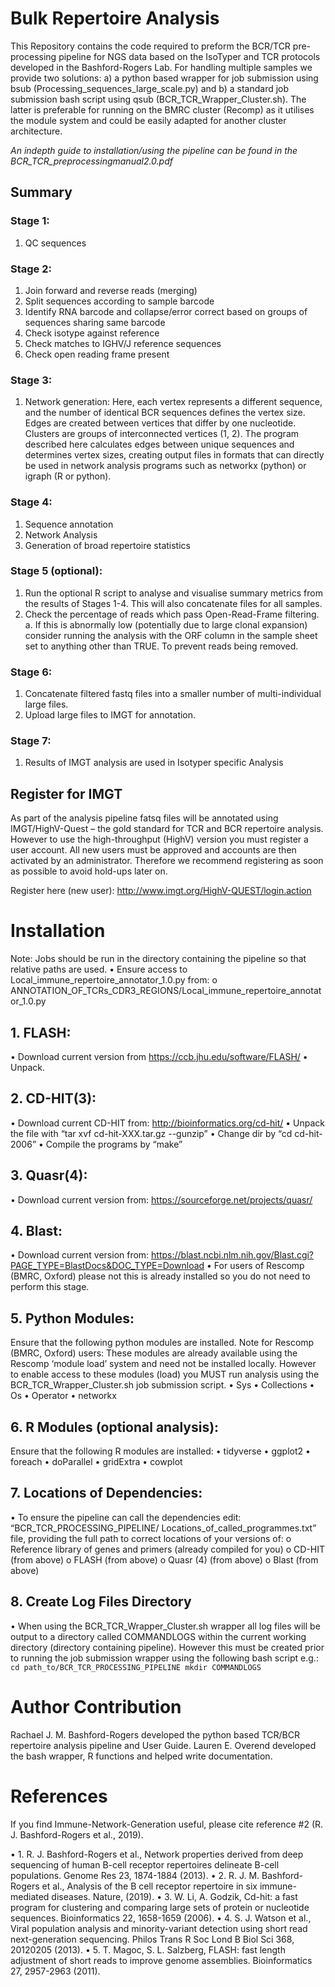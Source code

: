 # Bulk Repertoire Analysis

This Repository contains the code required to preform the BCR/TCR pre-processing pipeline for NGS data based on the IsoTyper and TCR protocols developed in the Bashford-Rogers Lab. For handling multiple samples we provide two solutions: a) a python based wrapper for job submission using bsub (Processing_sequences_large_scale.py) and b) a standard job submission bash script using qsub (BCR_TCR_Wrapper_Cluster.sh). The latter is preferable for running on the BMRC cluster (Recomp) as it utilises the module system and could be easily adapted for another cluster architecture. 

*An indepth guide to installation/using the pipeline can be found in the BCR_TCR_preprocessingmanual2.0.pdf* 

## Summary 
### Stage 1: 
1.	QC sequences
### Stage 2: 
1.	Join forward and reverse reads (merging)
2.	Split sequences according to sample barcode
3.	Identify RNA barcode and collapse/error correct based on groups of sequences sharing same barcode
4.	Check isotype against reference
5.	Check matches to IGHV/J reference sequences
6.	Check open reading frame present
### Stage 3: 
1.	Network generation: Here, each vertex represents a different sequence, and the number of identical BCR sequences defines the vertex size. Edges are created between vertices that differ by one nucleotide. Clusters are groups of interconnected vertices (1, 2). The program described here calculates edges between unique sequences and determines vertex sizes, creating output files in formats that can directly be used in network analysis programs such as networkx (python) or igraph (R or python).
### Stage 4: 
1.	Sequence annotation
2.	Network Analysis 
3.	Generation of broad repertoire statistics
### Stage 5 (optional): 
1.	Run the optional R script to analyse and visualise summary metrics from the results of Stages 1-4. This will also concatenate files for all samples.  
2.	Check the percentage of reads which pass Open-Read-Frame filtering. 
a.	If this is abnormally low (potentially due to large clonal expansion) consider running the analysis with the ORF column in the sample sheet set to anything other than TRUE. To prevent reads being removed. 
### Stage 6: 
1.	Concatenate filtered fastq files into a smaller number of multi-individual large files. 
2.	Upload large files to IMGT for annotation. 

### Stage 7: 
1.	Results of IMGT analysis are used in Isotyper specific Analysis 

## Register for IMGT
As part of the analysis pipeline fatsq files will be annotated using IMGT/HighV-Quest – the gold standard for TCR and BCR repertoire analysis. However to use the high-throughput (HighV) version you must register a user account. All new users must be approved and accounts are then activated by an administrator. Therefore we recommend registering as soon as possible to avoid hold-ups later on. 

Register here (new user): http://www.imgt.org/HighV-QUEST/login.action 

# Installation

Note: Jobs should be run in the directory containing the pipeline so that relative paths are used. 
•	Ensure access to Local_immune_repertoire_annotator_1.0.py from:
o	ANNOTATION_OF_TCRs_CDR3_REGIONS/Local_immune_repertoire_annotator_1.0.py
## 1.	FLASH: 
•	Download current version from https://ccb.jhu.edu/software/FLASH/
•	Unpack. 
## 2.	CD-HIT(3):
•	Download current CD-HIT from: http://bioinformatics.org/cd-hit/ 
•	Unpack the file with “tar xvf cd-hit-XXX.tar.gz --gunzip”
•	Change dir by “cd cd-hit-2006”
•	Compile the programs by “make”
## 3.	Quasr(4):
•	Download current version from: https://sourceforge.net/projects/quasr/
## 4.	Blast:
•	Download current version from: https://blast.ncbi.nlm.nih.gov/Blast.cgi?PAGE_TYPE=BlastDocs&DOC_TYPE=Download 
•	For users of Rescomp (BMRC, Oxford) please not this is already installed so you do not need to perform this stage. 
## 5.	Python Modules:
Ensure that the following python modules are installed.
Note for Rescomp (BMRC, Oxford) users: These modules are already available using the Rescomp ‘module load’ system and need not be installed locally. However to enable access to these modules (load) you MUST run analysis using the BCR_TCR_Wrapper_Cluster.sh job submission script. 
•	Sys
•	Collections
•	Os
•	Operator
•	networkx 
## 6.	R Modules (optional analysis): 
Ensure that the following R modules are installed: 
•	tidyverse
•	ggplot2
•	foreach
•	doParallel
•	gridExtra
•	cowplot  
## 7.	Locations of Dependencies: 
•	To ensure the pipeline can call the dependencies edit: “BCR_TCR_PROCESSING_PIPELINE/ Locations_of_called_programmes.txt” file, providing the full path to correct locations of your versions of: 
o	Reference library of genes and primers (already compiled for you)
o	CD-HIT (from above)
o	FLASH (from above)
o	Quasr (4) (from above)
o	Blast (from above)
## 8.	Create Log Files Directory
•	When using the BCR_TCR_Wrapper_Cluster.sh wrapper all log files will be output to a directory called COMMANDLOGS within the current working directory (directory containing pipeline). However this must be created prior to running the job submission wrapper using the following bash script e.g.:  
`cd path_to/BCR_TCR_PROCESSING_PIPELINE
mkdir COMMANDLOGS`


# Author Contribution 

Rachael J. M. Bashford-Rogers developed the python based TCR/BCR repertoire analysis pipeline and User Guide. 
Lauren E. Overend developed the bash wrapper, R functions and helped write documentation. 

# References 

If you find Immune-Network-Generation useful, please cite reference #2 (R. J. Bashford-Rogers et al., 2019). 

•	1.	R. J. Bashford-Rogers et al., Network properties derived from deep sequencing of human B-cell receptor repertoires delineate B-cell populations. Genome Res 23, 1874-1884 (2013).
•	2.	R. J. M. Bashford-Rogers et al., Analysis of the B cell receptor repertoire in six immune-mediated diseases. Nature,  (2019).
•	3.	W. Li, A. Godzik, Cd-hit: a fast program for clustering and comparing large sets of protein or nucleotide sequences. Bioinformatics 22, 1658-1659 (2006).
•	4.	S. J. Watson et al., Viral population analysis and minority-variant detection using short read next-generation sequencing. Philos Trans R Soc Lond B Biol Sci 368, 20120205 (2013).
•	5.	T. Magoc, S. L. Salzberg, FLASH: fast length adjustment of short reads to improve genome assemblies. Bioinformatics 27, 2957-2963 (2011).


